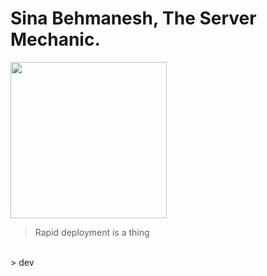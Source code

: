 Sina Behmanesh, The Server Mechanic.
===

<img src="https://i.giphy.com/media/v1.Y2lkPTc5MGI3NjExbThpYWM2NDh0aGloeHg5aDlpNjQyYXJ1c3l5ZDNwNGsweHpjbDdlaCZlcD12MV9pbnRlcm5hbF9naWZfYnlfaWQmY3Q9Zw/JIX9t2j0ZTN9S/giphy.gif" width="250">

> Rapid deployment is a thing
<br />
> dev
